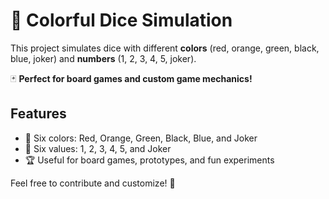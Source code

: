 # 🎲 Colorful Dice Simulation  

This project simulates dice with different **colors** (red, orange, green, black, blue, joker) and **numbers** (1, 2, 3, 4, 5, joker).  

🃏 **Perfect for board games and custom game mechanics!**  

## Features  
- 🎨 Six colors: Red, Orange, Green, Black, Blue, and Joker  
- 🔢 Six values: 1, 2, 3, 4, 5, and Joker  
- 🏆 Useful for board games, prototypes, and fun experiments  

Feel free to contribute and customize! 🚀  
